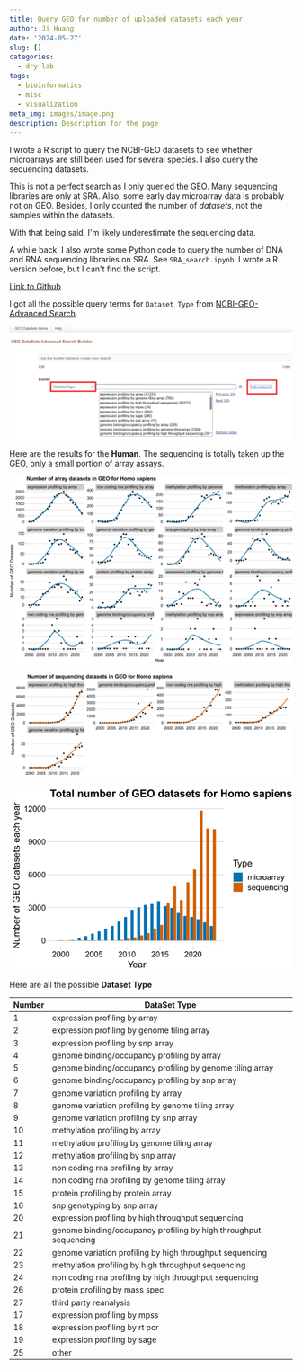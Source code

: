 ```yaml
---
title: Query GEO for number of uploaded datasets each year
author: Ji Huang
date: '2024-05-27'
slug: []
categories:
  - dry lab
tags:
  - bioinformatics
  - misc
  - visualization
meta_img: images/image.png
description: Description for the page
---
```



I wrote a R script to query the NCBI-GEO datasets to see whether microarrays are still been used for several species. I also query the sequencing datasets.

This is not a perfect search as I only queried the GEO. Many sequencing libraries are only at SRA. Also, some early day microarray data is probably not on GEO. Besides, I only counted the number of *datasets*, not the samples within the datasets.

With that being said, I'm likely underestimate the sequencing data. 

A while back, I also wrote some Python code to query the number of DNA and RNA sequencing libraries on SRA. See `SRA_search.ipynb`. I wrote a R version before, but I can't find the script.

[Link to Github](https://github.com/timedreamer/NCBI_GEO_search/)

I got all the possible query terms for `Dataset Type` from [NCBI-GEO-Advanced Search](https://www.ncbi.nlm.nih.gov/gds/advanced).

![](images/p0.png)

Here are the results for the **Human**. The sequencing is totally taken up the GEO, only a small portion of array assays.

![](images/p1.png)

![](images/p2.png)

![](images/p3.png)

Here are all the possible **Dataset Type**

| Number 	| DataSet Type                                                       	|
|--------	|--------------------------------------------------------------------	|
| 1      	| expression profiling by array                                      	|
| 2      	| expression profiling by genome tiling array                        	|
| 3      	| expression profiling by snp array                                  	|
| 4      	| genome binding/occupancy profiling by array                        	|
| 5      	| genome binding/occupancy profiling by genome tiling array          	|
| 6      	| genome binding/occupancy profiling by snp array                    	|
| 7      	| genome variation profiling by array                                	|
| 8      	| genome variation profiling by genome tiling array                  	|
| 9      	| genome variation profiling by snp array                            	|
| 10     	| methylation profiling by array                                     	|
| 11     	| methylation profiling by genome tiling array                       	|
| 12     	| methylation profiling by snp array                                 	|
| 13     	| non coding rna profiling by array                                  	|
| 14     	| non coding rna profiling by genome tiling array                    	|
| 15     	| protein profiling by protein array                                 	|
| 16     	| snp genotyping by snp array                                        	|
| 20     	| expression profiling by high throughput sequencing                 	|
| 21     	| genome binding/occupancy profiling by high throughput   sequencing 	|
| 22     	| genome variation profiling by high throughput sequencing           	|
| 23     	| methylation profiling by high throughput sequencing                	|
| 24     	| non coding rna profiling by high throughput sequencing             	|
| 26     	| protein profiling by mass spec                                     	|
| 27     	| third party reanalysis                                             	|
| 17     	| expression profiling by mpss                                       	|
| 18     	| expression profiling by rt pcr                                     	|
| 19     	| expression profiling by sage                                       	|
| 25     	| other                                                              	|